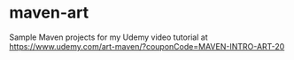 # maven-art
Sample Maven projects for my Udemy video tutorial at https://www.udemy.com/art-maven/?couponCode=MAVEN-INTRO-ART-20
